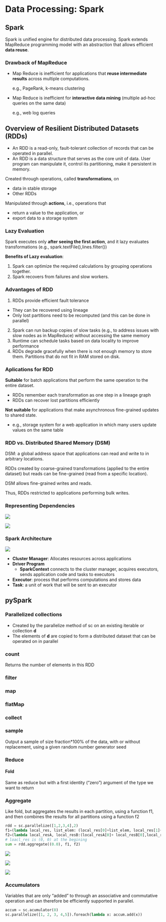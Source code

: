 # Data Processing: Spark

## Spark

Spark is unified engine for distributed data processing. Spark extends MapReduce programming model with an abstraction that allows efficient **data reuse**.

### Drawback of MapReduce

- Map Reduce is inefficient for applications that **reuse intermediate results** across multiple computations.

  e.g., PageRank, k-means clustering

- Map Reduce is inefficient for **interactive data mining** (multiple ad-hoc queries on the same data)

  e.g., web log queries

## Overview of Resilient Distributed Datasets (RDDs)

- An RDD is a read-only, fault-tolerant collection of records that can be operated in parallel.
- An RDD is a data structure that serves as the core unit of data. User program can manipulate it, control its partitioning, make it persistent in memory.

Created through operations, called **transformations**, on

- data in stable storage
- Other RDDs

Manipulated through **actions**, i.e., operations that

- return a value to the application, or
- export data to a storage system

### Lazy Evaluation

Spark executes only **after seeing the first action**, and it lazy evaluates transformations (e.g., spark.textFile(),lines.filter())

**Benefits of Lazy evaluation**:

  1. Spark can optimize the required calculations by grouping operations together.
  2. Spark recovers from failures and slow workers.

### Advantages of RDD

1. RDDs provide efficient fault tolerance
  - They can be recovered using lineage
  - Only lost partitions need to be recomputed (and this can be done in parallel)
2. Spark can run backup copies of slow tasks (e.g., to address issues with slow nodes as in MapReduce) without accessing the same memory
3. Runtime can schedule tasks based on data locality to improve performance
4. RDDs degrade gracefully when there is not enough memory to store them. Partitions that do not fit in RAM stored on disk.

### Aplications for RDD

**Suitable** for batch applications that perform the same operation to the entire dataset.

- RDDs remember each transformation as one step in a lineage graph
- RDDs can recover lost partitions efficiently

**Not suitable** for applications that make asynchronous fine-grained updates to shared state.

- e.g., storage system for a web application in which many users update values on the same table

### RDD vs. Distributed Shared Memory (DSM)

DSM: a global address space that applications can read and write to in arbitrary locations.

RDDs created by coarse-grained transformations (applied to the entire dataset) but reads can be fine-grained (read from a specific location).

DSM allows fine-grained writes and reads.

Thus, RDDs restricted to applications performing bulk writes.

### Representing Dependencies

![](./images/rdd_dependencies1.png)

![](./images/rdd_dependencies2.png)

### Spark Architecture

![](./images/spark_architecture.png)

- **Cluster Manager**: Allocates resources across applications
- **Driver Program**
  - **SparkContext** connects to the cluster manager, acquires executors, sends application code and tasks to executors
- **Executor**: process that performs computations and stores data
- **Task**: a unit of work that will be sent to an executor

## pySpark

### Parallelized collections

- Created by the parallelize method of sc on an existing iterable or collection **d**
- The elements of **d** are copied to form a distributed dataset that can be operated on in parallel

### count

Returns the number of elements in this RDD

### filter

### map

### flatMap

### collect

### sample

Output a sample of size fraction\*100% of the data, with or without replacement, using a given random number generator seed


### Reduce

#### Fold

Same as reduce but with a first identity (“zero”) argument of the type we want to return

### Aggregate

Like fold, but aggregates the results in each partition, using a function f1, and then combines the results for all partitions using a function f2 

```python
rdd = sc.parallelize([1,2,3,4],2)
f1=(lambda local_res, list_elem: (local_res[0]+list_elem, local_res[1]+1))
f2=(lambda local_resA, local_resB:(local_resA[0]+ local_resB[0],local_resA[1]+local_resB[1]))
# loacl_res is (0, 0) at the begining
sum = rdd.aggregate((0.0), f1, f2)
```

![](./images/spark_aggregate1.png)

![](./images/spark_aggregate2.png)

![](./images/spark_aggregate3.png)

### Accumulators

Variables that are only “added” to through an associative and commutative operation and can therefore be efficiently supported in parallel.

```python
accum = sc.acumulator(0)
sc.parallelize([1, 2, 3, 4,5]).foreach(lambda x: accum.add(x))
```


